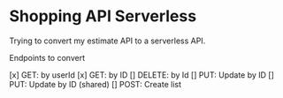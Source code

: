 # Shopping API Serverless

Trying to convert my estimate API to a serverless API.

Endpoints to convert

[x] GET: by userId
[x] GET: by ID
[] DELETE: by Id 
[] PUT: Update by ID
[] PUT: Update by ID (shared)
[] POST: Create list